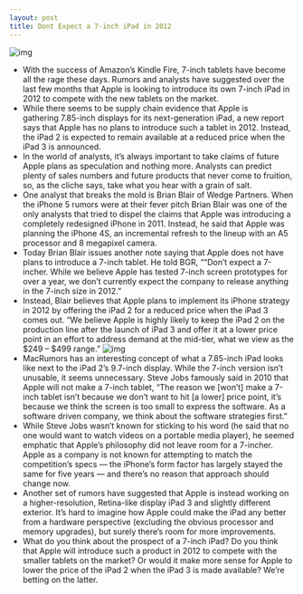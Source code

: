 ```yaml
---
layout: post
title: Dont Expect a 7-inch iPad in 2012
---
```

![img](http://media.idownloadblog.com/wp-content/uploads/2011/12/ipad-2-under-iphone-4-e1324657444599.jpeg)
* With the success of Amazon’s Kindle Fire, 7-inch tablets have become all the rage these days. Rumors and analysts have suggested over the last few months that Apple is looking to introduce its own 7-inch iPad in 2012 to compete with the new tablets on the market.
* While there seems to be supply chain evidence that Apple is gathering 7.85-inch displays for its next-generation iPad, a new report says that Apple has no plans to introduce such a tablet in 2012. Instead, the iPad 2 is expected to remain available at a reduced price when the iPad 3 is announced.
* In the world of analysts, it’s always important to take claims of future Apple plans as speculation and nothing more. Analysts can predict plenty of sales numbers and future products that never come to fruition, so, as the cliche says, take what you hear with a grain of salt.
* One analyst that breaks the mold is Brian Blair of Wedge Partners. When the iPhone 5 rumors were at their fever pitch Brian Blair was one of the only analysts that tried to dispel the claims that Apple was introducing a completely redesigned iPhone in 2011. Instead, he said that Apple was planning the iPhone 4S, an incremental refresh to the lineup with an A5 processor and 8 megapixel camera.
* Today Brian Blair issues another note saying that Apple does not have plans to introduce a 7-inch tablet. He told BGR, ““Don’t expect a 7-incher. While we believe Apple has tested 7-inch screen prototypes for over a year, we don’t currently expect the company to release anything in the 7-inch size in 2012.”
* Instead, Blair believes that Apple plans to implement its iPhone strategy in 2012 by offering the iPad 2 for a reduced price when the iPad 3 comes out. “We believe Apple is highly likely to keep the iPad 2 on the production line after the launch of iPad 3 and offer it at a lower price point in an effort to address demand at the mid-tier, what we view as the $249 – $499 range.”
![img](http://media.idownloadblog.com/wp-content/uploads/2011/12/iPad-Mini-comparison-e1324657472602.jpg)
* MacRumors has an interesting concept of what a 7.85-inch iPad looks like next to the iPad 2’s 9.7-inch display. While the 7-inch version isn’t unusable, it seems unnecessary. Steve Jobs famously said in 2010 that Apple will not make a 7-inch tablet, “The reason we [won’t] make a 7-inch tablet isn’t because we don’t want to hit [a lower] price point, it’s because we think the screen is too small to express the software. As a software driven company, we think about the software strategies first.”
* While Steve Jobs wasn’t known for sticking to his word (he said that no one would want to watch videos on a portable media player), he seemed emphatic that Apple’s philosophy did not leave room for a 7-incher. Apple as a company is not known for attempting to match the competition’s specs — the iPhone’s form factor has largely stayed the same for five years — and there’s no reason that approach should change now.
* Another set of rumors have suggested that Apple is instead working on a higher-resolution, Retina-like display iPad 3 and slightly different exterior. It’s hard to imagine how Apple could make the iPad any better from a hardware perspective (excluding the obvious processor and memory upgrades), but surely there’s room for more improvements.
* What do you think about the prospect of a 7-inch iPad? Do you think that Apple will introduce such a product in 2012 to compete with the smaller tablets on the market? Or would it make more sense for Apple to lower the price of the iPad 2 when the iPad 3 is made available? We’re betting on the latter.

